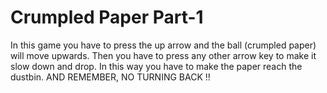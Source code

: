 # Crumpled Paper Part-1
In this game you have to press the up arrow and the ball (crumpled paper) will move upwards. Then you have to press any other arrow key to make it slow down and drop. In this way you have to make the paper reach the dustbin. AND REMEMBER, NO TURNING BACK !!
